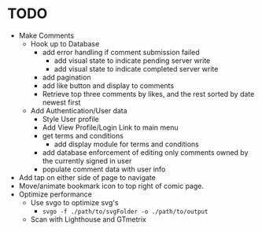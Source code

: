 # TODO

- Make Comments
  - Hook up to Database
    - add error handling if comment submission failed
      - add visual state to indicate pending server write
      - add visual state to indicate completed server write
    - add pagination
    - add like button and display to comments
    - Retrieve top three comments by likes, and the rest sorted by date newest first
  - Add Authentication/User data
    - Style User profile
    - Add View Profile/Login Link to main menu
    - get terms and conditions
      - add display module for terms and conditions
    - add database enforcement of editing only comments owned by the currently signed in user
    - populate comment data with user info
- Add tap on either side of page to navigate
- Move/animate bookmark icon to top right of comic page.
- Optimize performance
  - Use svgo to optimize svg's
    - `svgo -f ./path/to/svgFolder -o ./path/to/output`
  - Scan with Lighthouse and GTmetrix
